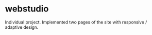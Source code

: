 # webstudio
Individual project. Implemented two pages of the site with responsive / adaptive design.
